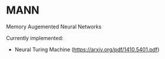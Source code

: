 # MANN
Memory Augemented Neural Networks

Currently implemented:
- Neural Turing Machine (https://arxiv.org/pdf/1410.5401.pdf)
